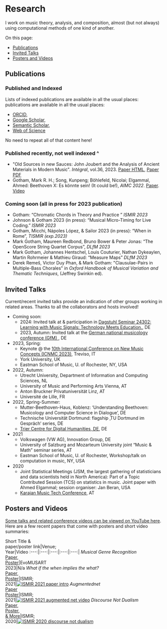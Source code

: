 # Research

I work on music theory, analysis, and composition, almost (but not always) using computational methods of one kind of another.

On this page:

- [Publications](#publications)
- [Invited Talks](#invited-talks)
- [Posters and Videos](#posters-and-videos)


## Publications

### Published and Indexed

Lists of indexed publications are available in all the usual places: publications are available in all the usual places:

- [ORCID](https://orcid.org/0000-0003-0722-3074), 
- [Google Scholar](https://scholar.google.com/citations?view_op=list_works&hl=en&user=bA0PEo0AAAAJ),
- [Semantic Scholar](https://www.semanticscholar.org/author/Mark-R.-H.-Gotham/28367380),
- [Web of Science](https://www.webofscience.com/wos/author/record/IUN-5075-2023)

No need to repeat all of that content here!

### Published recently, not well indexed ^
- "Old Sources in new Sauces: John Joubert and the Analysis of Ancient Materials in Modern Music". *Intégral*, vol.36, 2023. [Paper HTML](https://www.esm.rochester.edu/integral/36-2023/gotham/), [Paper PDF](https://www.esm.rochester.edu/integral/36-2023/36-gotham/)
- Gotham, Mark R. H.; Song, Kunpeng; Böhlefeld, Nicolai; Elgammal, Ahmed: Beethoven X: Es könnte sein! (It could be!), *AIMC 2022*. [Paper](https://zenodo.org/record/7088335#.YyqWQi0RpQI). [Video](https://www.youtube.com/watch?v=qCrksRVsffM)


### Coming soon (all in press for 2023 publication)

- Gotham: “Chromatic Chords in Theory and Practice ” *ISMIR 2023*
- Johnson & Gotham 2023 (in press): “Musical Micro-Timing for Live Coding.” *ISMIR 2023*
- Gotham, Micchi, Nápoles López, & Sailor 2023 (in press): “When in Rome”, *TISMIR (exp.2023)*
- Mark Gotham, Maureen Redbond, Bruno Bower & Peter Jonas: “The OpenScore String Quartet Corpus”, *DLfM 2023*
-  Mark Gotham, Johannes Hentschel, Louis Couturier, Nathan Dykeaylen, Martin Rohrmeier & Mathieu Giraud: “Measure Maps” *DLfM 2023*
-  Derek Remeš, Victor Duy Phan, & Mark Gotham: "Clausulae-Pairs in Multiple-Bass Chorales" in *Oxford Handbook of Musical Variation and Thematic Techniques*, (Jeffrey Swinkin ed). 


## Invited Talks

Current/recent invited talks provide an indication of other groups working in related areas.
Thanks to all the collaborators and hosts involved!

- Coming soon:
	- 2024: Invited talk at & participation in [Dagstuhl Seminar 24302: Learning with Music Signals: Technology Meets Education.](https://www.dagstuhl.de/24302), DE
	- 2023, Autumn: Invited talk at the [German national musicology conference (GfM)](https://www.uni-saarland.de/fachrichtung/musikwissenschaft/gfm-tagung-2023/programm-gfm-tagung-2023.html), DE
- 2023, Spring:
	- Keynote @ the [10th International Conference on New Music Concepts (ICNMC 2023)](http://www.studiomusicatreviso.it/icnmc/icnmc.php), Treviso, IT
	- York University, UK
	- Eastman School of Music, U. of Rochester, NY, USA
- 2022, Autumn: 
	- Utrecht University, Department of Information and Computing Sciences, NL
	- University of Music and Performing Arts Vienna, AT
	- Anton Bruckner Privatuniversität Linz, AT
	- Université de Lille, FR
- 2022, Spring-Summer: 
	- Mutter-Beethoven-Haus, Koblenz: ‘Understanding Beethoven: Musicology and Computer Science in Dialogue’, DE
	- Technische Universität Dortmund: flagship ‚TU Dortmund im Gespräch‘ series, DE
	- [Trier Centre for Digital Humanities, DE](https://tcdh.uni-trier.de/), DE
- 2021 
	- Volkswagen (VW AG), Innovation Group, DE
	- University of Salzburg and Mozarteum University joint “Music & Math” seminar series, AT
	- Eastman School of Music, U. of Rochester, Workshop/talk on computation in music, NY, USA
- 2020 
	- Joint Statistical Meetings (JSM, the largest gathering of statisticians and data scientists held in North America): Part of a Topic Contributed Session (TCS) on statistics in music. Joint paper with Ahmed Elgammal; session organiser: Jan Beran, USA
	- [Karajan Music Tech Conference](https://www.karajanmusictech.com), AT

## Posters and Videos

[Some talks and related conference videos can be viewed on YouTube here](https://www.youtube.com/@markgotham8699).
Here are a few recent papers that come with posters and short video summaries:


Short Title &<br>paper/poster link|Venue;<br>Year|Video
:---:|:---:|:---:|:---:|:---:|
*Musical Genre Recognition*<br>[Paper](https://link.springer.com/chapter/10.1007/978-3-031-29956-8_27),<br>[Poster](images/evomusart.pdf)|EvoMUSART<br>2023|N/a
*What if the when implies the what?*<br>[Paper](https://archives.ismir.net/ismir2021/paper/000028.pdf),<br>[Poster](images/When_What_Poster.pdf)|ISMIR;<br>2021|[![ISMIR 2021 paper intro](images/When_What_Poster.jpg)](https://www.youtube.com/watch?v=iFjeorX6juo)
*Augmentednet*<br>[Paper](https://archives.ismir.net/ismir2021/paper/000050.pdf)<br>[Poster](images/When_What_Poster.pdf)|ISMIR;<br>2021|[![ISMIR 2021 augmented net video](images/augmentednet.jpg)](https://youtu.be/tybUycbBHAA)
*Discourse Not Dualism*<br>[Paper](http://archives.ismir.net/ismir2020/paper/000058.pdf),<br>[Poster](images/ISMIR2020.pdf),<br>[& More](https://program.ismir2020.net/poster_2-05.html)|ISMIR;<br>2020|[![ISMIR 2020 discourse not dualism](images/ISMIR2020.png)](https://youtu.be/sAXMMZer3Tk)